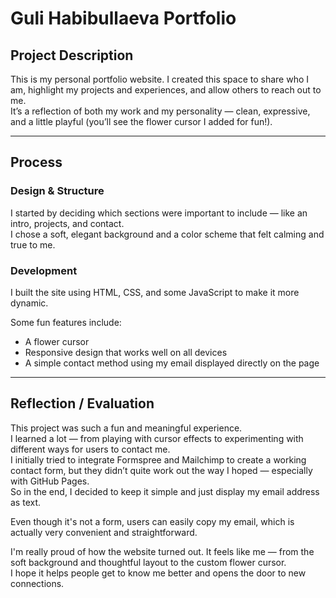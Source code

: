 # Guli Habibullaeva Portfolio

## Project Description
This is my personal portfolio website. I created this space to share who I am, highlight my projects and experiences, and allow others to reach out to me.  
It’s a reflection of both my work and my personality — clean, expressive, and a little playful (you’ll see the flower cursor I added for fun!).

---

## Process

### Design & Structure
I started by deciding which sections were important to include — like an intro, projects, and contact.  
I chose a soft, elegant background and a color scheme that felt calming and true to me.

### Development
I built the site using HTML, CSS, and some JavaScript to make it more dynamic.

Some fun features include:
- A flower cursor  
- Responsive design that works well on all devices  
- A simple contact method using my email displayed directly on the page

---

## Reflection / Evaluation
This project was such a fun and meaningful experience.  
I learned a lot — from playing with cursor effects to experimenting with different ways for users to contact me.  
I initially tried to integrate Formspree and Mailchimp to create a working contact form, but they didn’t quite work out the way I hoped — especially with GitHub Pages.  
So in the end, I decided to keep it simple and just display my email address as text.

Even though it's not a form, users can easily copy my email, which is actually very convenient and straightforward.

I'm really proud of how the website turned out. It feels like me — from the soft background and thoughtful layout to the custom flower cursor.  
I hope it helps people get to know me better and opens the door to new connections.

